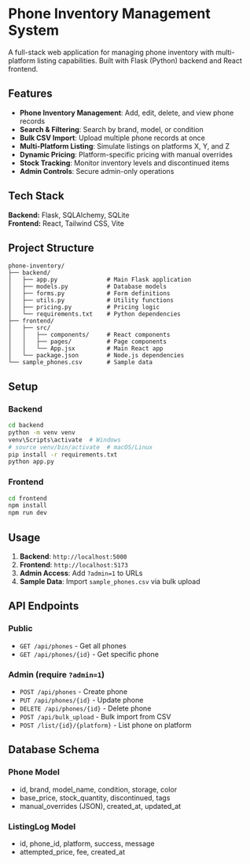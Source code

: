 # Phone Inventory Management System

A full-stack web application for managing phone inventory with multi-platform listing capabilities. Built with Flask (Python) backend and React frontend.

## Features

- **Phone Inventory Management**: Add, edit, delete, and view phone records
- **Search & Filtering**: Search by brand, model, or condition
- **Bulk CSV Import**: Upload multiple phone records at once
- **Multi-Platform Listing**: Simulate listings on platforms X, Y, and Z
- **Dynamic Pricing**: Platform-specific pricing with manual overrides
- **Stock Tracking**: Monitor inventory levels and discontinued items
- **Admin Controls**: Secure admin-only operations

## Tech Stack

**Backend:** Flask, SQLAlchemy, SQLite  
**Frontend:** React, Tailwind CSS, Vite

## Project Structure

```
phone-inventory/
├── backend/
│   ├── app.py              # Main Flask application
│   ├── models.py           # Database models
│   ├── forms.py            # Form definitions
│   ├── utils.py            # Utility functions
│   ├── pricing.py          # Pricing logic
│   └── requirements.txt    # Python dependencies
├── frontend/
│   ├── src/
│   │   ├── components/     # React components
│   │   ├── pages/          # Page components
│   │   └── App.jsx         # Main React app
│   └── package.json        # Node.js dependencies
└── sample_phones.csv       # Sample data
```

## Setup

### Backend

```bash
cd backend
python -m venv venv
venv\Scripts\activate  # Windows
# source venv/bin/activate  # macOS/Linux
pip install -r requirements.txt
python app.py
```

### Frontend

```bash
cd frontend
npm install
npm run dev
```

## Usage

1. **Backend**: `http://localhost:5000`
2. **Frontend**: `http://localhost:5173`
3. **Admin Access**: Add `?admin=1` to URLs
4. **Sample Data**: Import `sample_phones.csv` via bulk upload

## API Endpoints

### Public

- `GET /api/phones` - Get all phones
- `GET /api/phones/{id}` - Get specific phone

### Admin (require `?admin=1`)

- `POST /api/phones` - Create phone
- `PUT /api/phones/{id}` - Update phone
- `DELETE /api/phones/{id}` - Delete phone
- `POST /api/bulk_upload` - Bulk import from CSV
- `POST /list/{id}/{platform}` - List phone on platform

## Database Schema

### Phone Model

- id, brand, model_name, condition, storage, color
- base_price, stock_quantity, discontinued, tags
- manual_overrides (JSON), created_at, updated_at

### ListingLog Model

- id, phone_id, platform, success, message
- attempted_price, fee, created_at
